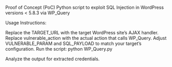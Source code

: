 Proof of Concept (PoC) Python script to exploit SQL Injection in WordPress versions < 5.8.3 via WP_Query

Usage Instructions:

Replace the TARGET_URL with the target WordPress site’s AJAX handler.
Replace vulnerable_action with the actual action that calls WP_Query.
Adjust VULNERABLE_PARAM and SQL_PAYLOAD to match your target’s configuration.
Run the script: python WP_Query.py

Analyze the output for extracted credentials.
